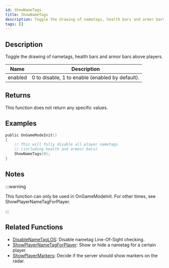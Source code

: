 ```yaml
---
id: ShowNameTags
title: ShowNameTags
description: Toggle the drawing of nametags, health bars and armor bars above players.
tags: []
---
```


## Description

Toggle the drawing of nametags, health bars and armor bars above players.

| Name    | Description                                     |
| ------- | ----------------------------------------------- |
| enabled | 0 to disable, 1 to enable (enabled by default). |

## Returns

This function does not return any specific values.

## Examples

```c
public OnGameModeInit()
{
    // This will fully disable all player nametags
    // (including health and armour bars)
    ShowNameTags(0);
}
```

## Notes

:::warning

This function can only be used in OnGameModeInit. For other times, see ShowPlayerNameTagForPlayer.

:::

## Related Functions

- [DisableNameTagLOS](functions/DisableNameTagLOS.md): Disable nametag Line-Of-Sight checking.
- [ShowPlayerNameTagForPlayer](functions/ShowPlayerNameTagForPlayer.md): Show or hide a nametag for a certain player.
- [ShowPlayerMarkers](functions/ShowPlayerMarkers.md): Decide if the server should show markers on the radar.
